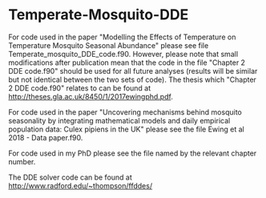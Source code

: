 # Temperate-Mosquito-DDE

For code used in the paper "Modelling the Effects of Temperature on Temperature Mosquito Seasonal Abundance" please see file Temperate_mosquito_DDE_code.f90.  However, please note that small modifications after publication mean that the code in the file "Chapter 2 DDE code.f90" should be used for all future analyses (results will be similar but not identical between the two sets of code).  The thesis which "Chapter 2 DDE code.f90" relates to can be found at http://theses.gla.ac.uk/8450/1/2017ewingphd.pdf.

For code used in the paper "Uncovering mechanisms behind mosquito seasonality by integrating mathematical models and daily empirical population data: Culex pipiens in the UK" please see the file Ewing et al 2018 - Data paper.f90.

For code used in my PhD please see the file named by the relevant chapter number.

The DDE solver code can be found at http://www.radford.edu/~thompson/ffddes/
